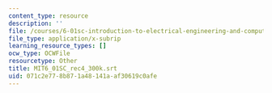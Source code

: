 ```yaml
---
content_type: resource
description: ''
file: /courses/6-01sc-introduction-to-electrical-engineering-and-computer-science-i-spring-2011/071c2e778b871a48141aaf30619c0afe_MIT6_01SC_rec4_300k.srt
file_type: application/x-subrip
learning_resource_types: []
ocw_type: OCWFile
resourcetype: Other
title: MIT6_01SC_rec4_300k.srt
uid: 071c2e77-8b87-1a48-141a-af30619c0afe
---
```

